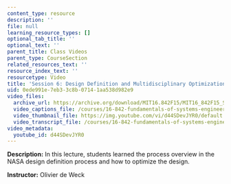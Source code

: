 ```yaml
---
content_type: resource
description: ''
file: null
learning_resource_types: []
optional_tab_title: ''
optional_text: ''
parent_title: Class Videos
parent_type: CourseSection
related_resources_text: ''
resource_index_text: ''
resourcetype: Video
title: 'Session 6: Design Definition and Multidisciplinary Optimization'
uid: 0ede991e-7eb3-3c8b-0714-1aa538d982e9
video_files:
  archive_url: https://archive.org/download/MIT16.842F15/MIT16_842F15_S06_SPOC_300k.mp4
  video_captions_file: /courses/16-842-fundamentals-of-systems-engineering-fall-2015/bdd2d22f9937530684f45f841c30a63f_d44SDevJYR0.vtt
  video_thumbnail_file: https://img.youtube.com/vi/d44SDevJYR0/default.jpg
  video_transcript_file: /courses/16-842-fundamentals-of-systems-engineering-fall-2015/48423cbd3a2d42bc82353cfc8b8a91cf_d44SDevJYR0.pdf
video_metadata:
  youtube_id: d44SDevJYR0
---
```


**Description:** In this lecture, students learned the process overview in the NASA design definition process and how to optimize the design.

**Instructor:** Olivier de Weck